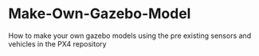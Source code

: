 # Make-Own-Gazebo-Model
How to make your own gazebo models using the pre existing sensors and vehicles in the PX4 repository
